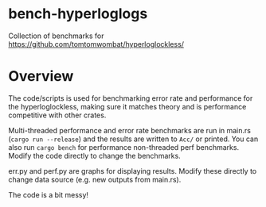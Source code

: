 # bench-hyperloglogs
Collection of benchmarks for https://github.com/tomtomwombat/hyperloglockless/

# Overview

The code/scripts is used for benchmarking error rate and performance for the hyperloglockless, making sure it matches theory and is performance competitive with other crates.

Multi-threaded performance and error rate benchmarks are run in main.rs (`cargo run --release`) and the results are written to `Acc/` or printed. You can also run `cargo bench` for performance non-threaded perf benchmarks. Modify the code directly to change the benchmarks.

err.py and perf.py are graphs for displaying results. Modify these directly to change data source (e.g. new outputs from main.rs).

The code is a bit messy!